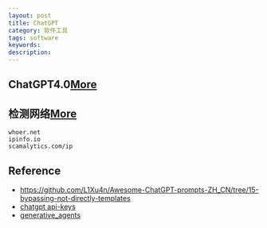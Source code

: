 ```yaml
---
layout: post
title: ChatGPT
category: 软件工具
tags: software
keywords: 
description: 
---
```


## ChatGPT4.0[More](https://copilot.microsoft.com/)


## 检测网络[More](https://mailberry.com.cn/2023/04/openai-chatgpt-api-or-plus/)

```
whoer.net
ipinfo.io
scamalytics.com/ip
```

## Reference


* <https://github.com/L1Xu4n/Awesome-ChatGPT-prompts-ZH_CN/tree/15-bypassing-not-directly-templates>
* [chatgpt api-keys](https://platform.openai.com/account/api-keys)
* [generative_agents](https://github.com/joonspk-research/generative_agents)